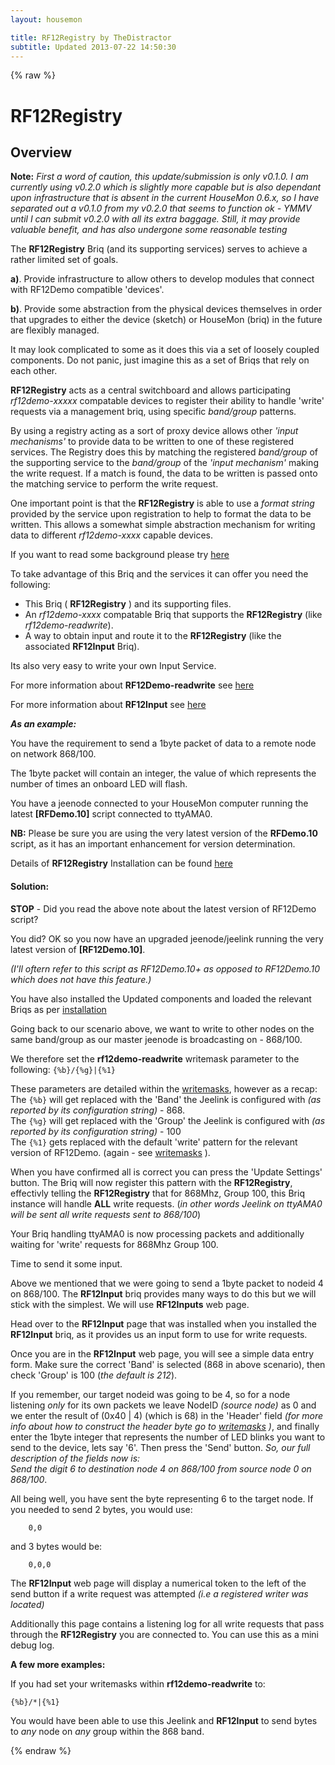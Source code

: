 ```yaml
---
layout: housemon

title: RF12Registry by TheDistractor
subtitle: Updated 2013-07-22 14:50:30
---
```

 
{% raw %}

# RF12Registry 
  


## Overview
**Note:** *First a word of caution, this update/submission is only v0.1.0. I am currently using v0.2.0 which is slightly more capable but is also dependant upon infrastructure that is absent in the current HouseMon 0.6.x, so I have separated out a v0.1.0 from my v0.2.0 that seems to function ok - YMMV until I can submit v0.2.0 with all its extra baggage. Still, it may provide valuable benefit, and has also undergone some reasonable testing*
  
The **RF12Registry** Briq (and its supporting services) serves to achieve a rather limited set of goals.  

**a)**. Provide infrastructure to allow others to develop modules that connect with RF12Demo compatible 'devices'.  

**b)**. Provide some abstraction from the physical devices themselves in order that upgrades to either the device (sketch) or HouseMon (briq) in the future are flexibly managed.  

It may look complicated to some as it does this via a set of loosely coupled components. Do not panic, just imagine this as a set of Briqs that rely on each other.
  
**RF12Registry** acts as a central switchboard and allows participating *rf12demo-xxxxx* compatable devices to register their ability to handle 'write' requests via a management briq, using specific *band/group* patterns. 

By using a registry acting as a sort of proxy device allows other *'input mechanisms'* to provide data to be written to one of these registered services. The Registry does this by matching the registered *band/group* of the supporting service to the *band/group* of the *'input mechanism'* making the write request. If a match is found, the data to be written is passed onto the matching service to perform the write request.
  
One important point is that the **RF12Registry** is able to use a *format string* provided by the service upon registration to help to format the data to be written. This allows a somewhat simple abstraction mechanism for writing data to different *rf12demo-xxxx* 
capable devices.

If you want to read some background please try [here](rf12registry-background.html)



To take advantage of this Briq and the services it can offer you need the following:  

  - This Briq ( **RF12Registry** ) and its supporting files.  
  - An *rf12demo-xxxx* compatable Briq that supports the **RF12Registry**
    (like *rf12demo-readwrite*).  
  - A way to obtain input and route it to the **RF12Registry** (like the associated **RF12Input** Briq).  

Its also very easy to write your own Input Service.  

For more information about **RF12Demo-readwrite** see [here](rf12demo-readwrite.html)  

For more information about **RF12Input** see [here](rf12input.html)  


***As an example:*** 
  

You have the requirement to send a 1byte packet of data to a remote node on network 868/100. 

The 1byte packet will contain an integer, the value of which represents the number of times an onboard LED will flash.

You have a jeenode connected to your HouseMon computer running the latest **\[RFDemo.10\]** script connected to ttyAMA0. 


**NB:** Please be sure you are using the very latest version of the **RFDemo.10** script, as it has an important enhancement for version determination.

Details of **RF12Registry** Installation can be found [here](rf12registry-installation.html)

  

#### Solution:

**STOP** - Did you read the above note about the latest version of RF12Demo script? 

You did? OK so you now have an upgraded jeenode/jeelink running the very latest version of **\[RF12Demo.10\]**.

*(I'll oftern refer to this script as RF12Demo.10+ as opposed to RF12Demo.10 which does not have this feature.)*

You have also installed the Updated components and loaded the relevant Briqs as per [installation](rf12registry-installation.html)  

<a name="example-scenario"> </a>  

Going back to our scenario above, we want to write to other nodes on the same band/group as our master jeenode is broadcasting on - 868/100.  

We therefore set the **rf12demo-readwrite** writemask parameter to the following: ``{%b}/{%g}|{%1}``  

These parameters are detailed within the [writemasks](rf12demo-writemasks.html), however as a recap:  
The ``{%b}`` will get replaced with the 'Band' the Jeelink is configured with *(as reported by its configuration string)* - 868.  
The ``{%g}`` will get replaced with the 'Group' the Jeelink is configured with *(as reported by its configuration string)* - 100  
The ``{%1}`` gets replaced with the default 'write' pattern for the relevant version of RF12Demo. (again - see [writemasks](rf12demo-writemasks.html) ).
  
When you have confirmed all is correct you can press the 'Update Settings' button. The Briq will now register this pattern with the **RF12Registry**, effectivly telling the **RF12Registry** that for 868Mhz, Group 100, this Briq instance will handle **ALL** write requests. (*in other words Jeelink on ttyAMA0 will be sent all write requests sent to 868/100*)

Your Briq handling ttyAMA0 is now processing packets and additionally waiting for 'write' requests for 868Mhz Group 100. 
  
Time to send it some input.  
  
Above we mentioned that we were going to send a 1byte packet to nodeid 4 on 868/100. The **RF12Input** briq provides many ways to do this but we will stick with the simplest. We will use **RF12Inputs** web page.  

Head over to the **RF12Input** page that was installed when you installed the **RF12Input** briq, as it provides us an input form to use for write requests.  

Once you are in the **RF12Input** web page, you will see a simple data entry form. Make sure the correct 'Band' is selected (868 in above scenario), then check 'Group' is 100 (*the default is 212*).   

If you remember, our target nodeid was going to be 4, so for a node listening *only* for its own packets we leave NodeID *(source node)* as 0 and we enter the result of (0x40 | 4) (which is 68) in the 'Header' field *(for more info about how to construct the header byte go to [writemasks](rf12demo-writemasks.html) )*, and finally enter the 1byte integer that represents the number of LED blinks you want to send to the device, lets say '6'. Then press the 'Send' button.
*So, our full description of the fields now is:  
Send the digit 6 to destination node 4 on 868/100 from source node 0 on 868/100*. 

All being well, you have sent the byte representing 6 to the target node. If you needed to send 2 bytes, you would use:
<br/>

        0,0

and 3 bytes would be:

        0,0,0  

The **RF12Input** web page will display a numerical token to the left of the send button if a write request was attempted *(i.e a registered writer was located)*  

Additionally this page contains a listening log for all write requests that pass through the **RF12Registry** you are connected to. You can use this as a mini debug log.



**A few more examples:**  

If you had set your writemasks within **rf12demo-readwrite** to:  

``{%b}/*|{%1}``  

You would have been able to use this Jeelink and **RF12Input** to send bytes to *any* node on *any* group within the 868 band.



{% endraw %}